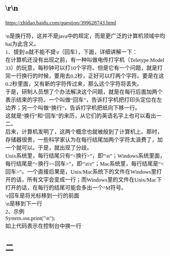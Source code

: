<span  style="font-family: Simsun,serif; font-size: 17px; ">


## \r\n
https://zhidao.baidu.com/question/399628743.html

\n是换行符，这并不是java中的规定，而是更广泛的计算机领域中均bai为此含义。   
1、提到\n就不能不提\r（回车），下面，详细讲解一下：   
在计算机还没有出现之前，有一种叫做电传打字机（Teletype Model 33）的玩意，每秒钟可以打10个字符。但是它有一个问题，就是打完一行换行的时候，要用去0.2秒，正好可以打两个字符。要是在这0.2秒里面，又有新的字符传过来，那么这个字符将丢失。   
于是，研制人员想了个办法解决这个问题，就是在每行后面加两个表示结束的字符。一个叫做“回车”，告诉打字机把打印头定位在左边界；另一个叫做“换行”，告诉打字机把纸向下移一行。   
这就是“换行”和“回车”的来历，从它们的英语名字上也可以看出一二。   
后来，计算机发明了，这两个概念也就被般到了计算机上。那时，存储器很贵，一些科学家认为在每行结尾加两个字符太浪费了，加一个就可以。于是，就出现了分歧。   
Unix系统里，每行结尾只有“<换行>”，即“\n”；Windows系统里面，每行结尾是“<换行><回车>”，即“\n\r”；Mac系统里，每行结尾是“<回车>”。一个直接后果是，Unix/Mac系统下的文件在Windows里打开的话，所有文字会变成一行；而Windows里的文件在Unix/Mac下打开的话，在每行的结尾可能会多出一个^M符号。   
\r回车是将光标移到一行的前面   
\n是移到下一行   
2、示例   
System.out.print("\n");   
如上代码表示在控制台中换一行

## 二

</span>